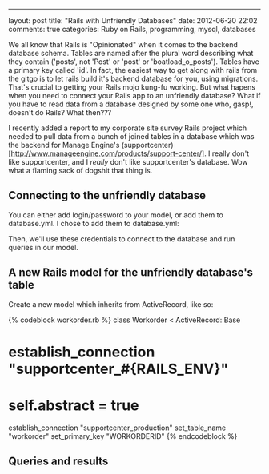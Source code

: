 ---
layout: post
title: "Rails with Unfriendly Databases"
date: 2012-06-20 22:02
comments: true
categories: Ruby on Rails, programming, mysql, databases

We all know that Rails is "Opinionated" when it comes to the backend database schema.  Tables are named after the plural word describing what they contain ('posts', not 'Post' or 'post' or 'boatload_o_posts').  Tables have a primary key called 'id'.  In fact, the easiest way to get along with rails from the gitgo is to let rails build it's backend database for you, using migrations.  That's crucial to getting your Rails mojo kung-fu working.  But what hapens when you need to connect your Rails app to an unfriendly database?  What if you have to read data from a database designed by some one who, gasp!, doesn't do Rails?  What then???

I recently added a report to my corporate site survey Rails project which needed to pull data from a bunch of joined tables in a database which was the backend for Manage Engine's (supportcenter)[http://www.manageengine.com/products/support-center/].  I really don't like supportcenter, and I _really_ don't like supportcenter's database.  Wow what a flaming sack of dogshit that thing is.

<!-- more -->

## Connecting to the unfriendly database

You can either add login/password to your model, or add them to database.yml.  I chose to add them to database.yml:

Then, we'll use these credentials to connect to the database and run queries in our model.

## A new Rails model for the unfriendly database's table

Create a new model which inherits from ActiveRecord, like so:

{% codeblock workorder.rb %}
class Workorder < ActiveRecord::Base
#  establish_connection "supportcenter_#{RAILS_ENV}"
#  self.abstract = true
  establish_connection "supportcenter_production"
  set_table_name "workorder"
  set_primary_key "WORKORDERID"
{% endcodeblock %}

## Queries and results


